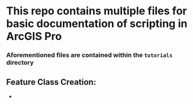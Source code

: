 # This repo contains multiple files for basic documentation of scripting in ArcGIS Pro

### Aforementioned files are contained within the `tutorials` directory

## Feature Class Creation:
* 